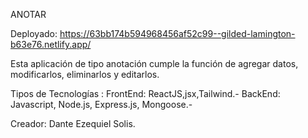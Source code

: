 ANOTAR

Deployado: https://63bb174b594968456af52c99--gilded-lamington-b63e76.netlify.app/

Esta aplicación de tipo anotación cumple la función de agregar datos, modificarlos, eliminarlos y editarlos.

Tipos de Tecnologías : FrontEnd: ReactJS,jsx,Tailwind.- BackEnd: Javascript, Node.js, Express.js, Mongoose.-

Creador: Dante Ezequiel Solis.
